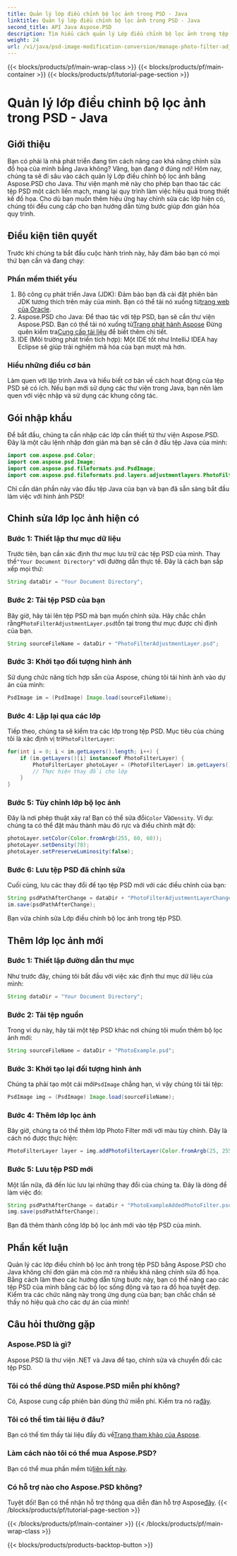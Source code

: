 ```yaml
---
title: Quản lý lớp điều chỉnh bộ lọc ảnh trong PSD - Java
linktitle: Quản lý lớp điều chỉnh bộ lọc ảnh trong PSD - Java
second_title: API Java Aspose.PSD
description: Tìm hiểu cách quản lý Lớp điều chỉnh bộ lọc ảnh trong tệp PSD bằng Aspose.PSD cho Java. Hãy làm theo hướng dẫn này để chỉnh sửa và thêm bộ lọc một cách dễ dàng.
weight: 24
url: /vi/java/psd-image-modification-conversion/manage-photo-filter-adjustment-layer-psd/
---
```


{{< blocks/products/pf/main-wrap-class >}}
{{< blocks/products/pf/main-container >}}
{{< blocks/products/pf/tutorial-page-section >}}

# Quản lý lớp điều chỉnh bộ lọc ảnh trong PSD - Java

## Giới thiệu
Bạn có phải là nhà phát triển đang tìm cách nâng cao khả năng chỉnh sửa đồ họa của mình bằng Java không? Vâng, bạn đang ở đúng nơi! Hôm nay, chúng ta sẽ đi sâu vào cách quản lý Lớp điều chỉnh bộ lọc ảnh bằng Aspose.PSD cho Java. Thư viện mạnh mẽ này cho phép bạn thao tác các tệp PSD một cách liền mạch, mang lại quy trình làm việc hiệu quả trong thiết kế đồ họa. Cho dù bạn muốn thêm hiệu ứng hay chỉnh sửa các lớp hiện có, chúng tôi đều cung cấp cho bạn hướng dẫn từng bước giúp đơn giản hóa quy trình.
## Điều kiện tiên quyết
Trước khi chúng ta bắt đầu cuộc hành trình này, hãy đảm bảo bạn có mọi thứ bạn cần và đang chạy:
### Phần mềm thiết yếu
1.  Bộ công cụ phát triển Java (JDK): Đảm bảo bạn đã cài đặt phiên bản JDK tương thích trên máy của mình. Bạn có thể tải nó xuống từ[trang web của Oracle](https://www.oracle.com/java/technologies/javase-jdk11-downloads.html).
2.  Aspose.PSD cho Java: Để thao tác với tệp PSD, bạn sẽ cần thư viện Aspose.PSD. Bạn có thể tải nó xuống từ[Trang phát hành Aspose](https://releases.aspose.com/psd/java/) Đừng quên kiểm tra[Cung cấp tài liệu](https://reference.aspose.com/psd/java/) để biết thêm chi tiết.
3. IDE (Môi trường phát triển tích hợp): Một IDE tốt như IntelliJ IDEA hay Eclipse sẽ giúp trải nghiệm mã hóa của bạn mượt mà hơn.
### Hiểu những điều cơ bản
Làm quen với lập trình Java và hiểu biết cơ bản về cách hoạt động của tệp PSD sẽ có ích. Nếu bạn mới sử dụng các thư viện trong Java, bạn nên làm quen với việc nhập và sử dụng các khung công tác.
## Gói nhập khẩu
Để bắt đầu, chúng ta cần nhập các lớp cần thiết từ thư viện Aspose.PSD. Đây là một câu lệnh nhập đơn giản mà bạn sẽ cần ở đầu tệp Java của mình:
```java
import com.aspose.psd.Color;
import com.aspose.psd.Image;
import com.aspose.psd.fileformats.psd.PsdImage;
import com.aspose.psd.fileformats.psd.layers.adjustmentlayers.PhotoFilterLayer;
```
Chỉ cần dán phần này vào đầu tệp Java của bạn và bạn đã sẵn sàng bắt đầu làm việc với hình ảnh PSD!
## Chỉnh sửa lớp lọc ảnh hiện có
### Bước 1: Thiết lập thư mục dữ liệu
 Trước tiên, bạn cần xác định thư mục lưu trữ các tệp PSD của mình. Thay thế`"Your Document Directory"` với đường dẫn thực tế. Đây là cách bạn sắp xếp mọi thứ:
```java
String dataDir = "Your Document Directory";
```
### Bước 2: Tải tệp PSD của bạn
 Bây giờ, hãy tải lên tệp PSD mà bạn muốn chỉnh sửa. Hãy chắc chắn rằng`PhotoFilterAdjustmentLayer.psd`tồn tại trong thư mục được chỉ định của bạn.
```java
String sourceFileName = dataDir + "PhotoFilterAdjustmentLayer.psd";
```
### Bước 3: Khởi tạo đối tượng hình ảnh
Sử dụng chức năng tích hợp sẵn của Aspose, chúng tôi tải hình ảnh vào dự án của mình:
```java
PsdImage im = (PsdImage) Image.load(sourceFileName);
```
### Bước 4: Lặp lại qua các lớp
 Tiếp theo, chúng ta sẽ kiểm tra các lớp trong tệp PSD. Mục tiêu của chúng tôi là xác định vị trí`PhotoFilterLayer`:
```java
for(int i = 0; i < im.getLayers().length; i++) {
    if (im.getLayers()[i] instanceof PhotoFilterLayer) {
        PhotoFilterLayer photoLayer = (PhotoFilterLayer) im.getLayers()[i];
        // Thực hiện thay đổi cho lớp
    }
}
```
### Bước 5: Tùy chỉnh lớp bộ lọc ảnh
 Đây là nơi phép thuật xảy ra! Bạn có thể sửa đổi`Color` Và`Density`. Ví dụ: chúng ta có thể đặt màu thành màu đỏ rực và điều chỉnh mật độ:
```java
photoLayer.setColor(Color.fromArgb(255, 60, 60));
photoLayer.setDensity(78);
photoLayer.setPreserveLuminosity(false);
```
### Bước 6: Lưu tệp PSD đã chỉnh sửa
Cuối cùng, lưu các thay đổi để tạo tệp PSD mới với các điều chỉnh của bạn:
```java
String psdPathAfterChange = dataDir + "PhotoFilterAdjustmentLayerChanged.psd";
im.save(psdPathAfterChange);
```
Bạn vừa chỉnh sửa Lớp điều chỉnh bộ lọc ảnh trong tệp PSD.
## Thêm lớp lọc ảnh mới
### Bước 1: Thiết lập đường dẫn thư mục
Như trước đây, chúng tôi bắt đầu với việc xác định thư mục dữ liệu của mình:
```java
String dataDir = "Your Document Directory";
```
### Bước 2: Tải tệp nguồn
Trong ví dụ này, hãy tải một tệp PSD khác nơi chúng tôi muốn thêm bộ lọc ảnh mới:
```java
String sourceFileName = dataDir + "PhotoExample.psd";
```
### Bước 3: Khởi tạo lại đối tượng hình ảnh
 Chúng ta phải tạo một cái mới`PsdImage` chẳng hạn, vì vậy chúng tôi tải tệp:
```java
PsdImage img = (PsdImage) Image.load(sourceFileName);
```
### Bước 4: Thêm lớp lọc ảnh
Bây giờ, chúng ta có thể thêm lớp Photo Filter mới với màu tùy chỉnh. Đây là cách nó được thực hiện:
```java
PhotoFilterLayer layer = img.addPhotoFilterLayer(Color.fromArgb(25, 255, 35));
```
### Bước 5: Lưu tệp PSD mới
Một lần nữa, đã đến lúc lưu lại những thay đổi của chúng ta. Đây là dòng để làm việc đó:
```java
String psdPathAfterChange = dataDir + "PhotoExampleAddedPhotoFilter.psd";
img.save(psdPathAfterChange);
```
Bạn đã thêm thành công lớp bộ lọc ảnh mới vào tệp PSD của mình.
## Phần kết luận
Quản lý các lớp điều chỉnh bộ lọc ảnh trong tệp PSD bằng Aspose.PSD cho Java không chỉ đơn giản mà còn mở ra nhiều khả năng chỉnh sửa đồ họa. Bằng cách làm theo các hướng dẫn từng bước này, bạn có thể nâng cao các tệp PSD của mình bằng các bộ lọc sống động và tạo ra đồ họa tuyệt đẹp. Kiểm tra các chức năng này trong ứng dụng của bạn; bạn chắc chắn sẽ thấy nó hiệu quả cho các dự án của mình!
## Câu hỏi thường gặp
### Aspose.PSD là gì?
Aspose.PSD là thư viện .NET và Java để tạo, chỉnh sửa và chuyển đổi các tệp PSD.
### Tôi có thể dùng thử Aspose.PSD miễn phí không?
 Có, Aspose cung cấp phiên bản dùng thử miễn phí. Kiểm tra nó ra[đây](https://releases.aspose.com/).
### Tôi có thể tìm tài liệu ở đâu?
 Bạn có thể tìm thấy tài liệu đầy đủ về[Trang tham khảo của Aspose](https://reference.aspose.com/psd/java/).
### Làm cách nào tôi có thể mua Aspose.PSD?
 Bạn có thể mua phần mềm từ[liên kết này](https://purchase.aspose.com/buy).
### Có hỗ trợ nào cho Aspose.PSD không?
 Tuyệt đối! Bạn có thể nhận hỗ trợ thông qua diễn đàn hỗ trợ Aspose[đây](https://forum.aspose.com/c/psd/34).
{{< /blocks/products/pf/tutorial-page-section >}}

{{< /blocks/products/pf/main-container >}}
{{< /blocks/products/pf/main-wrap-class >}}

{{< blocks/products/products-backtop-button >}}
